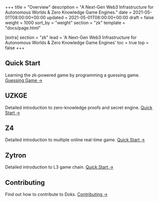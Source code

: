 +++
title = "Overview"
description = "A Next-Gen Web3 Infrastructure for Autonomous Worlds & Zero Knowledge Game Engines."
date = 2021-05-01T08:00:00+00:00
updated = 2021-05-01T08:00:00+00:00
draft = false
weight = 1000
sort_by = "weight"
section = "zk"
template = "docs/page.html"

[extra]
section = "zk"
lead = 'A Next-Gen Web3 Infrastructure for Autonomous Worlds & Zero Knowledge Game Engines'
toc = true
top = false
+++

## Quick Start
Learning the zk-powered game by programming a guessing game. [Guessing Game →](../guessing-game)

## UZKGE
Detailed introduction to zero-knowledge proofs and secret engine. [Quick Start →](../../uzkge/overview)

## Z4
Detailed introduction to multiple online real-time game. [Quick Start →](../../z4/overview)

## Zytron
Detailed introduction to L3 game chain. [Quick Start →](../../zytron/overview)

## Contributing
Find out how to contribute to Doks. [Contributing →](../../contributing/how-to-contribute)
